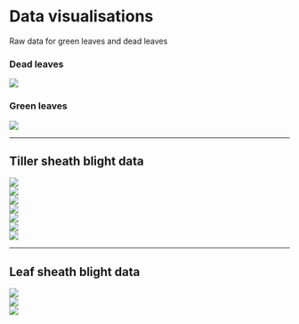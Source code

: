 # Data visualisations

Raw data for green leaves and dead leaves

### Dead leaves

<img src="DL_value.png" style="display: block; margin: auto;" />

### Green leaves

<img src="GL_value.png" style="display: block; margin: auto;" />

******

## Tiller sheath blight data

<img src="TShB_rating.png" style="display: block; margin: auto;" />

<img src="TShB_incidence.png" style="display: block; margin: auto;" />

<img src="TShB_severity_over_time.png" style="display: block; margin: auto;" />

<img src="TShB_incidence_over_time.png" style="display: block; margin: auto;" />

<img src="TShB_Incidence_plot.png" style="display: block; margin: auto;" />

<img src="TShB_inc_AUDPS_dotplot.png" style="display: block; margin: auto;" />

<img src="TShB_sev_AUDPS_dotplot.png" style="display: block; margin: auto;" />

******

## Leaf sheath blight data

<img src="LShB_rating.png" style="display: block; margin: auto;" />

<img src="LShB_severity_over_time.png" style="display: block; margin: auto;" />

<img src="LShB_sev_AUDPS_dotplot.png" style="display: block; margin: auto;" />

